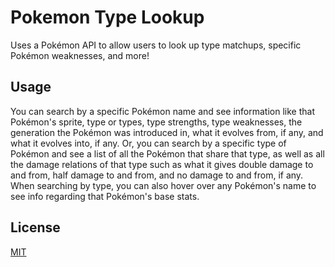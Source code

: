 # Pokemon Type Lookup
Uses a Pokémon API to allow users to look up type matchups, specific Pokémon weaknesses, and more! 

## Usage
You can search by a specific Pokémon name and see information like that Pokémon's sprite, type or types, type strengths, type weaknesses, the generation the Pokémon was introduced in, what it evolves from, if any, and what it evolves into, if any.
Or, you can search by a specific type of Pokémon and see a list of all the Pokémon that share that type, as well as all the damage relations of that type such as what it gives double damage to and from, half damage to and from, and no damage to and from, if any. When searching by type, you can also hover over any Pokémon's name to see info regarding that Pokémon's base stats. 

## License
[MIT](https://choosealicense.com/licenses/mit)
